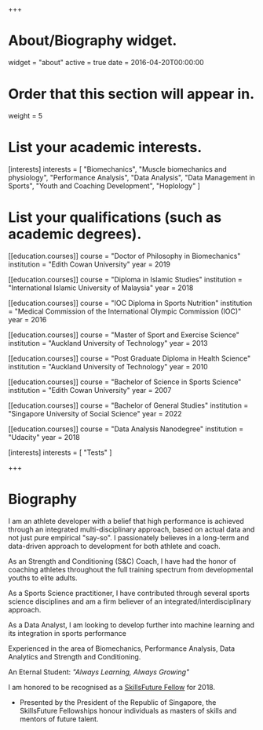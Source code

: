 +++
# About/Biography widget.
widget = "about"
active = true
date = 2016-04-20T00:00:00

# Order that this section will appear in.
weight = 5

# List your academic interests.
[interests]
  interests = [
    "Biomechanics",
    "Muscle biomechanics and physiology",
    "Performance Analysis",
    "Data Analysis",
    "Data Management in Sports",
    "Youth and Coaching Development",
    "Hoplology"
  ]

# List your qualifications (such as academic degrees).
[[education.courses]]
  course = "Doctor of Philosophy in Biomechanics"
  institution = "Edith Cowan University"
  year = 2019

[[education.courses]]
  course = "Diploma in Islamic Studies"
  institution = "International Islamic University of Malaysia"
  year = 2018

[[education.courses]]
  course = "IOC Diploma in Sports Nutrition"
  institution = "Medical Commission of the International Olympic Commission (IOC)"
  year = 2016

[[education.courses]]
  course = "Master of Sport and Exercise Science"
  institution = "Auckland University of Technology"
  year = 2013

[[education.courses]]
  course = "Post Graduate Diploma in Health Science"
  institution = "Auckland University of Technology"
  year = 2010

[[education.courses]]
  course = "Bachelor of Science in Sports Science"
  institution = "Edith Cowan University"
  year = 2007

[[education.courses]]
  course = "Bachelor of General Studies"
  institution = "Singapore University of Social Science"
  year = 2022

[[education.courses]]
  course = "Data Analysis Nanodegree"
  institution = "Udacity"
  year = 2018

[interests]
  interests = [
    "Tests"
  ]

+++

# Biography

I am an athlete developer with a belief that high performance is achieved through an integrated multi-disciplinary approach, based on actual data and not just pure empirical "say-so". I passionately believes in a long-term and data-driven approach to development for both athlete and coach.

As an Strength and Conditioning (S&C) Coach, I have had the honor of coaching athletes throughout the full training spectrum from developmental youths to elite adults.

As a Sports Science practitioner, I have contributed through several sports science disciplines and am a firm believer of an integrated/interdisciplinary approach.

As a Data Analyst, I am looking to develop further into machine learning and its integration in sports performance

Experienced in the area of Biomechanics, Performance Analysis, Data Analytics and Strength and Conditioning.

An Eternal Student:
_"Always Learning, Always Growing"_

I am honored to be recognised as a [SkillsFuture Fellow](http://www.skillsfuture.sg/fellowships/b18) for 2018.

* Presented by the President of the Republic of Singapore, the SkillsFuture Fellowships honour individuals as masters of skills and mentors of future talent.
